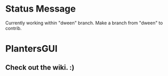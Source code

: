 # Status Message

Currently working within "dween" branch. Make a branch from "dween" to contrib.

# PlantersGUI

## Check out the wiki. :)
